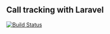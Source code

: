 ## Call tracking with Laravel

[![Build Status](https://travis-ci.org/TwilioDevEd/call-tracking-laravel.svg?branch=master)](https://travis-ci.org/TwilioDevEd/call-tracking-laravel)
